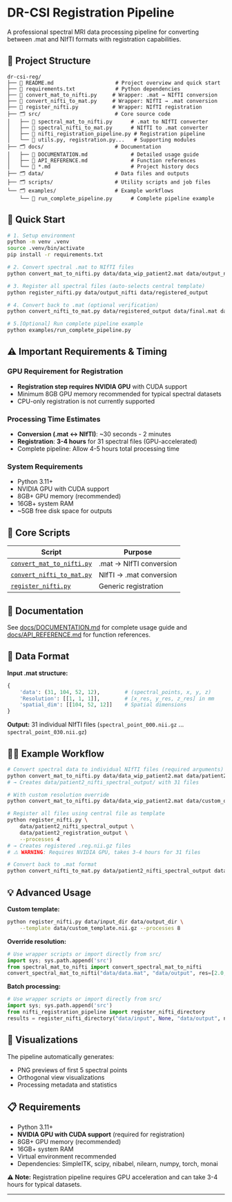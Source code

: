 # DR-CSI Registration Pipeline

A professional spectral MRI data processing pipeline for converting between .mat and NIfTI formats with registration capabilities.

## 📁 Project Structure

```
dr-csi-reg/
├── 📄 README.md                    # Project overview and quick start
├── 📄 requirements.txt             # Python dependencies
├── 📄 convert_mat_to_nifti.py     # Wrapper: .mat → NIfTI conversion
├── 📄 convert_nifti_to_mat.py     # Wrapper: NIfTI → .mat conversion  
├── 📄 register_nifti.py           # Wrapper: NIfTI registration
├── 🗂️ src/                        # Core source code
│   ├── 📄 spectral_mat_to_nifti.py      # .mat to NIfTI converter
│   ├── 📄 spectral_nifti_to_mat.py      # NIfTI to .mat converter
│   ├── 📄 nifti_registration_pipeline.py # Registration pipeline
│   └── 📄 utils.py, registration.py...   # Supporting modules
├── 🗂️ docs/                       # Documentation  
│   ├── 📄 DOCUMENTATION.md              # Detailed usage guide
│   ├── 📄 API_REFERENCE.md              # Function references
│   └── 📄 *.md                          # Project history docs
├── 🗂️ data/                       # Data files and outputs
├── 🗂️ scripts/                    # Utility scripts and job files
└── 🗂️ examples/                   # Example workflows
    └── 📄 run_complete_pipeline.py      # Complete pipeline example
```

## 🚀 Quick Start

```bash
# 1. Setup environment
python -m venv .venv
source .venv/bin/activate
pip install -r requirements.txt

# 2. Convert spectral .mat to NIfTI files
python convert_mat_to_nifti.py data/data_wip_patient2.mat data/output_nifti [--res x y z]

# 3. Register all spectral files (auto-selects central template)
python register_nifti.py data/output_nifti data/registered_output

# 4. Convert back to .mat (optional verification)
python convert_nifti_to_mat.py data/registered_output data/final.mat data/data_wip_patient2.mat

# 5.[Optional] Run complete pipeline example
python examples/run_complete_pipeline.py
```

## ⚠️ Important Requirements & Timing

### **GPU Requirement for Registration**
- **Registration step requires NVIDIA GPU** with CUDA support
- Minimum 8GB GPU memory recommended for typical spectral datasets
- CPU-only registration is not currently supported

### **Processing Time Estimates**
- **Conversion (.mat ↔ NIfTI)**: ~30 seconds - 2 minutes
- **Registration**: **3-4 hours** for 31 spectral files (GPU-accelerated)
- Complete pipeline: Allow 4-5 hours total processing time

### **System Requirements**
- Python 3.11+
- NVIDIA GPU with CUDA support
- 8GB+ GPU memory (recommended)
- 16GB+ system RAM
- ~5GB free disk space for outputs

## 📁 Core Scripts

| Script | Purpose |
|--------|---------|
| [`convert_mat_to_nifti.py`](src/spectral_mat_to_nifti.py) | .mat → NIfTI conversion |
| [`convert_nifti_to_mat.py`](src/spectral_nifti_to_mat.py) | NIfTI → .mat conversion |
| [`register_nifti.py`](src/nifti_registration_pipeline.py) | Generic registration |

## 📖 Documentation

See [docs/DOCUMENTATION.md](docs/DOCUMENTATION.md) for complete usage guide and [docs/API_REFERENCE.md](docs/API_REFERENCE.md) for function references.

## 🔧 Data Format

**Input .mat structure:**
```python
{
    'data': (31, 104, 52, 12),        # (spectral_points, x, y, z)
    'Resolution': [[1, 1, 1]],        # [x_res, y_res, z_res] in mm
    'spatial_dim': [[104, 52, 12]]    # Spatial dimensions
}
```

**Output:** 31 individual NIfTI files (`spectral_point_000.nii.gz` ... `spectral_point_030.nii.gz`)

## 🏃‍♂️ Example Workflow

```bash
# Convert spectral data to individual NIfTI files (required arguments)
python convert_mat_to_nifti.py data/data_wip_patient2.mat data/patient2_nifti_spectral_output
# → Creates data/patient2_nifti_spectral_output/ with 31 files

# With custom resolution override
python convert_mat_to_nifti.py data/data_wip_patient2.mat data/custom_output/ --res 2.0 2.0 3.0

# Register all files using central file as template
python register_nifti.py \
    data/patient2_nifti_spectral_output \
    data/patient2_registration_output \
    --processes 4
# → Creates registered .reg.nii.gz files
# ⚠️ WARNING: Requires NVIDIA GPU, takes 3-4 hours for 31 files

# Convert back to .mat format
python convert_nifti_to_mat.py data/patient2_nifti_spectral_output data/reconstructed.mat data/data_wip_patient2.mat
```

## 💡 Advanced Usage

**Custom template:**
```bash
python register_nifti.py data/input_dir data/output_dir \
    --template data/custom_template.nii.gz --processes 8
```

**Override resolution:**
```python
# Use wrapper scripts or import directly from src/
import sys; sys.path.append('src')
from spectral_mat_to_nifti import convert_spectral_mat_to_nifti
convert_spectral_mat_to_nifti("data/data.mat", "data/output", res=[2.0, 2.0, 3.0])
```

**Batch processing:**
```python
# Use wrapper scripts or import directly from src/
import sys; sys.path.append('src')  
from nifti_registration_pipeline import register_nifti_directory
results = register_nifti_directory("data/input", None, "data/output", num_processes=12)
```

## 🎨 Visualizations

The pipeline automatically generates:
- PNG previews of first 5 spectral points
- Orthogonal view visualizations
- Processing metadata and statistics


## 📋 Requirements

- Python 3.11+
- **NVIDIA GPU with CUDA support** (required for registration)
- 8GB+ GPU memory (recommended)
- 16GB+ system RAM 
- Virtual environment recommended
- Dependencies: SimpleITK, scipy, nibabel, nilearn, numpy, torch, monai

**⚠️ Note:** Registration pipeline requires GPU acceleration and can take 3-4 hours for typical datasets.

---
